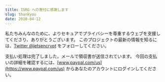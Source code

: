 ```yaml
---
title: ISRG への寄付に感謝します
slug: thankyou
date: 2018-04-12
---
```


私たちみんなのために、よりセキュアでプライバシーを尊重するウェブを支援してくださり、ありがとうございます。 このプロジェクトの最新の情報を知るには、[Twitter @letsencrypt](https://twitter.com/letsencrypt) をフォローしてください。

支払い処理は完了しました。メールで領収書が送信されています。 今回の支払いの詳細を確認するには、[www.paypal.com/us](https://www.paypal.com/us)  からあなたのアカウントにログインしてください。
